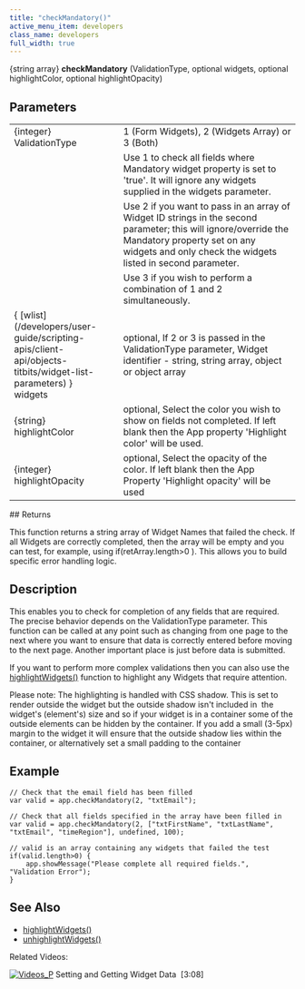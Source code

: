 ```yaml
---
title: "checkMandatory()"
active_menu_item: developers
class_name: developers
full_width: true
---
```



{string array} **checkMandatory** (ValidationType, optional widgets, optional highlightColor, optional highlightOpacity)

## Parameters

<table>
<tr>
<td width="178">
{integer} ValidationType

</td>
<td width="16">
</td>
<td width="686">
1 (Form Widgets), 2 (Widgets Array) or 3 (Both)

</td>
</tr>
<tr>
<td width="178">
</td>
<td width="16">
</td>
<td width="686">
Use 1 to check all fields where Mandatory widget property is set to 'true'. It will ignore any widgets supplied in the widgets parameter.

</td>
</tr>
<tr>
<td width="178">
</td>
<td width="16">
</td>
<td width="686">
Use 2 if you want to pass in an array of Widget ID strings in the second parameter; this will ignore/override the Mandatory property set on any widgets and only check the widgets listed in second parameter.

</td>
</tr>
<tr>
<td width="178">
</td>
<td width="16">
</td>
<td width="686">
Use 3 if you wish to perform a combination of 1 and 2 simultaneously.

</td>
</tr>
<tr>
<td width="178">
{ [wlist](/developers/user-guide/scripting-apis/client-api/objects-titbits/widget-list-parameters) } widgets

</td>
<td width="16">
</td>
<td width="686">
optional, If 2 or 3 is passed in the ValidationType parameter, Widget identifier - string, string array, object or object array

</td>
</tr>
<tr>
<td width="178">
{string} highlightColor

</td>
<td width="16">
</td>
<td width="686">
optional, Select the color you wish to show on fields not completed. If left blank then the App property 'Highlight color' will be used.

</td>
</tr>
<tr>
<td width="178">
{integer} highlightOpacity

</td>
<td width="16">
</td>
<td width="686">
optional, Select the opacity of the color. If left blank then the App Property 'Highlight opacity' will be used

</td>
</tr>
</table>
## Returns

This function returns a string array of Widget Names that failed the check. If all Widgets are correctly completed, then the array will be empty and you can test, for example, using if(retArray.length\>0 ). This allows you to build specific error handling logic.

## Description

This enables you to check for completion of any fields that are required. The precise behavior depends on the ValidationType parameter. This function can be called at any point such as changing from one page to the next where you want to ensure that data is correctly entered before moving to the next page. Another important place is just before data is submitted.

If you want to perform more complex validations then you can also use the [highlightWidgets()](/developers/user-guide/scripting-apis/client-api/widget-functions/highlightwidgets) function to highlight any Widgets that require attention.

Please note: The highlighting is handled with CSS shadow. This is set to render outside the widget but the outside shadow isn't included in  the widget's (element's) size and so if your widget is in a container some of the outside elements can be hidden by the container. If you add a small (3-5px) margin to the widget it will ensure that the outside shadow lies within the container, or alternatively set a small padding to the container

## Example

    // Check that the email field has been filled
    var valid = app.checkMandatory(2, "txtEmail");
     
    // Check that all fields specified in the array have been filled in
    var valid = app.checkMandatory(2, ["txtFirstName", "txtLastName", "txtEmail", "timeRegion"], undefined, 100);
     
    // valid is an array containing any widgets that failed the test
    if(valid.length>0) {
        app.showMessage("Please complete all required fields.", "Validation Error");
    }
   

## See Also

 - [highlightWidgets()](/developers/user-guide/scripting-apis/client-api/widget-functions/highlightwidgets)
 - [unhighlightWidgets()](/developers/user-guide/scripting-apis/client-api/widget-functions/unhighlightwidgets)

Related Videos:

[![Videos\_P](/img/docs/videos_p.png)](http://www.youtube.com/v/VTypeamWf5E?autoplay=1&hd=1&fs=1&showsearch=0&rel=0&) Setting and Getting Widget Data  [3:08]
